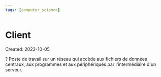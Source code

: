 ```yaml
---
tags: [computer_science] 
---
```

# Client
Created: 2022-10-05

?
Poste de travail sur un réseau qui accède aux fichiers de données centraux, aux programmes et aux périphériques par l'intermédiaire d'un serveur.